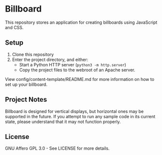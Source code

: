 # Billboard

This repository stores an application for creating billboards using JavaScript and CSS.

## Setup

1. Clone this repository
2. Enter the project directory, and either:
    - Start a Python HTTP server (`python3 -m http.server`)
    - Copy the project files to the webroot of an Apache server.

View config/content-template/README.md for more information on how to set up your billboard.

## Project Notes

Billboard is designed for vertical displays, but horizontal ones may be supported in the future. If you attempt to run any sample code in its current state, please understand that it may not function properly.

## License

GNU Affero GPL 3.0 - See LICENSE for more details.